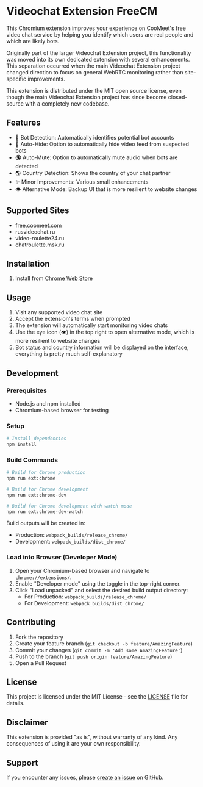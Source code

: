 # Videochat Extension FreeCM

This Chromium extension improves your experience on CooMeet's free video chat service by helping you identify which users are real people and which are likely bots.

Originally part of the larger Videochat Extension project, this functionality was moved into its own dedicated extension with several enhancements. This separation occurred when the main Videochat Extension project changed direction to focus on general WebRTC monitoring rather than site-specific improvements.

This extension is distributed under the MIT open source license, even though the main Videochat Extension project has since become closed-source with a completely new codebase.

## Features

- 🤖 Bot Detection: Automatically identifies potential bot accounts
- 🚫 Auto-Hide: Option to automatically hide video feed from suspected bots 
- 🔇 Auto-Mute: Option to automatically mute audio when bots are detected
- 🌎 Country Detection: Shows the country of your chat partner
- ✨ Minor Improvements: Various small enhancements
- 👁️ Alternative Mode: Backup UI that is more resilient to website changes

## Supported Sites

- free.coomeet.com
- rusvideochat.ru
- video-roulette24.ru
- chatroulette.msk.ru

## Installation

1. Install from [Chrome Web Store](https://chromewebstore.google.com/detail/clgikgkaahknmgmonhnfoopplaclefil)

## Usage

1. Visit any supported video chat site
2. Accept the extension's terms when prompted
3. The extension will automatically start monitoring video chats
4. Use the eye icon (👁️) in the top right to open alternative mode, which is more resilient to website changes
5. Bot status and country information will be displayed on the interface, everything is pretty much self-explanatory

## Development

### Prerequisites
- Node.js and npm installed
- Chromium-based browser for testing

### Setup
```bash
# Install dependencies
npm install
```

### Build Commands
```bash
# Build for Chrome production
npm run ext:chrome

# Build for Chrome development
npm run ext:chrome-dev

# Build for Chrome development with watch mode
npm run ext:chrome-dev-watch
```

Build outputs will be created in:
- Production: `webpack_builds/release_chrome/`
- Development: `webpack_builds/dist_chrome/`

### Load into Browser (Developer Mode)

1. Open your Chromium-based browser and navigate to `chrome://extensions/`.
2. Enable "Developer mode" using the toggle in the top-right corner.
3. Click "Load unpacked" and select the desired build output directory:
    - For Production: `webpack_builds/release_chrome/`
    - For Development: `webpack_builds/dist_chrome/`

## Contributing

1. Fork the repository
2. Create your feature branch (`git checkout -b feature/AmazingFeature`)
3. Commit your changes (`git commit -m 'Add some AmazingFeature'`)
4. Push to the branch (`git push origin feature/AmazingFeature`)
5. Open a Pull Request

## License

This project is licensed under the MIT License - see the [LICENSE](LICENSE) file for details.

## Disclaimer

This extension is provided "as is", without warranty of any kind. Any consequences of using it are your own responsibility.

## Support

If you encounter any issues, please [create an issue](https://github.com/videochat-extension/videochat-extension-freecm/issues) on GitHub.